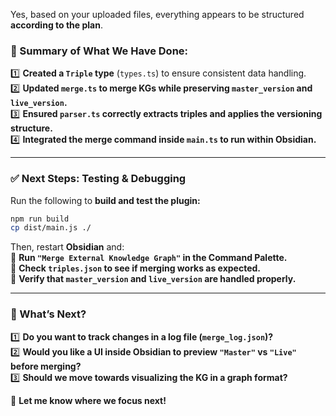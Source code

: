 Yes, based on your uploaded files, everything appears to be structured **according to the plan**.

### **🚀 Summary of What We Have Done:**

1️⃣ **Created a `Triple` type** (`types.ts`) to ensure consistent data handling.  
2️⃣ **Updated `merge.ts` to merge KGs while preserving `master_version` and `live_version`.**  
3️⃣ **Ensured `parser.ts` correctly extracts triples and applies the versioning structure.**  
4️⃣ **Integrated the merge command inside `main.ts` to run within Obsidian.**

---

### **✅ Next Steps: Testing & Debugging**

Run the following to **build and test the plugin:**

```sh
npm run build
cp dist/main.js ./
```

Then, restart **Obsidian** and:  
🔹 **Run `"Merge External Knowledge Graph"` in the Command Palette.**  
🔹 **Check `triples.json` to see if merging works as expected.**  
🔹 **Verify that `master_version` and `live_version` are handled properly.**

---

### **🚀 What’s Next?**

1️⃣ **Do you want to track changes in a log file (`merge_log.json`)?**  
2️⃣ **Would you like a UI inside Obsidian to preview `"Master"` vs `"Live"` before merging?**  
3️⃣ **Should we move towards visualizing the KG in a graph format?**

🚀 **Let me know where we focus next!**